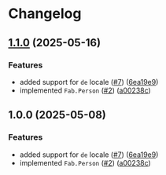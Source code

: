 # Changelog

## [1.1.0](https://github.com/Fab-Elixir/fab_person/compare/v1.0.0...v1.1.0) (2025-05-16)


### Features

* added support for `de` locale ([#7](https://github.com/Fab-Elixir/fab_person/issues/7)) ([6ea19e9](https://github.com/Fab-Elixir/fab_person/commit/6ea19e9eecc2a68437cd97b58320ded86452d2c6))
* implemented `Fab.Person` ([#2](https://github.com/Fab-Elixir/fab_person/issues/2)) ([a00238c](https://github.com/Fab-Elixir/fab_person/commit/a00238c68dd7890187350fc6702ffa6e866607ec))

## 1.0.0 (2025-05-08)


### Features

* added support for `de` locale ([#7](https://github.com/Fab-Elixir/fab_person/issues/7)) ([6ea19e9](https://github.com/Fab-Elixir/fab_person/commit/6ea19e9eecc2a68437cd97b58320ded86452d2c6))
* implemented `Fab.Person` ([#2](https://github.com/Fab-Elixir/fab_person/issues/2)) ([a00238c](https://github.com/Fab-Elixir/fab_person/commit/a00238c68dd7890187350fc6702ffa6e866607ec))
